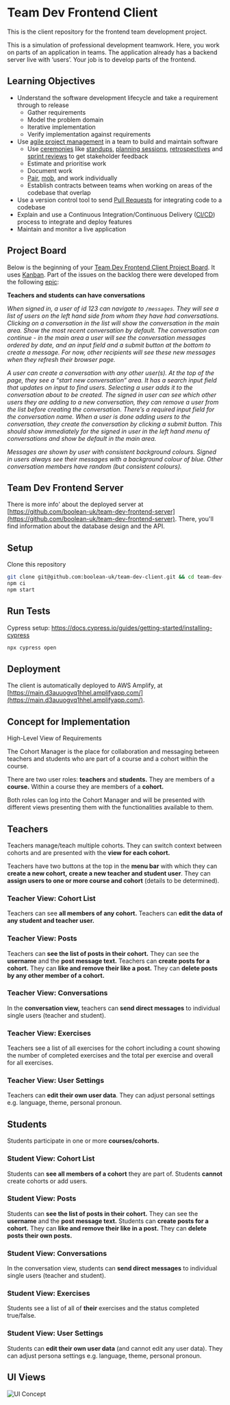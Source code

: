 # Team Dev Frontend Client

This is the client repository for the frontend team development project.

This is a simulation of professional development teamwork. Here, you work on parts of an application in teams. The application already has a backend server live with ‘users’. Your job is to develop parts of the frontend.

## Learning Objectives

- Understand the software development lifecycle and take a requirement through to release
  - Gather requirements
  - Model the problem domain
  - Iterative implementation
  - Verify implementation against requirements
- Use [agile project management](https://www.atlassian.com/agile/project-management) in a team to build and maintain software
  - Use [ceremonies](https://www.atlassian.com/agile/scrum/ceremonies) like [standups](https://www.atlassian.com/agile/scrum/standups), [planning sessions](https://www.atlassian.com/agile/scrum/sprint-planning), [retrospectives](https://www.atlassian.com/agile/scrum/retrospectives) and [sprint reviews](https://www.atlassian.com/agile/scrum/sprint-reviews) to get stakeholder feedback
  - Estimate and prioritise work
  - Document work
  - [Pair](https://www.agile-academy.com/en/agile-dictionary/pair-programming/), [mob](https://www.agilealliance.org/glossary/mob-programming), and work individually
  - Establish contracts between teams when working on areas of the codebase that overlap
- Use a version control tool to send [Pull Requests](https://www.atlassian.com/git/tutorials/making-a-pull-request) for integrating code to a codebase
- Explain and use a Continuous Integration/Continuous Delivery ([CI/CD](https://www.redhat.com/en/topics/devops/what-is-ci-cd)) process to integrate and deploy features
- Maintain and monitor a live application

## Project Board

Below is the beginning of your [Team Dev Frontend Client Project Board](https://github.com/orgs/boolean-uk/projects/6). It uses [Kanban](https://www.atlassian.com/agile/kanban). Part of the issues on the backlog there were developed from the following [epic](https://www.atlassian.com/agile/project-management/epics):

**Teachers and students can have conversations**

_When signed in, a user of id 123 can navigate to `/messages`. They will see a list of users on the left hand side from whom they have had conversations. Clicking on a conversation in the list will show the conversation in the main area. Show the most recent conversation by default. The conversation can continue - in the main area a user will see the conversation messages ordered by date, and an input field and a submit button at the bottom to create a message. For now, other recipients will see these new messages when they refresh their browser page._

_A user can create a conversation with any other user(s). At the top of the page, they see a “start new conversation” area. It has a search input field that updates on input to find users. Selecting a user adds it to the conversation about to be created. The signed in user can see which other users they are adding to a new conversation, they can remove a user from the list before creating the conversation. There’s a required input field for the conversation name. When a user is done adding users to the conversation, they create the conversation by clicking a submit button. This should show immediately for the signed in user in the left hand menu of conversations and show be default in the main area._

_Messages are shown by user with consistent background colours. Signed in users always see their messages with a background colour of blue. Other conversation members have random (but consistent colours)._

## Team Dev Frontend Server

There is more info' about the deployed server at [https://github.com/boolean-uk/team-dev-frontend-server](https://github.com/boolean-uk/team-dev-frontend-server). There, you'll find information about the database design and the API.

## Setup

Clone this repository

```sh
git clone git@github.com:boolean-uk/team-dev-client.git && cd team-dev-client
npm ci
npm start
```

## Run Tests

Cypress setup: https://docs.cypress.io/guides/getting-started/installing-cypress

```sh
npx cypress open
```

## Deployment

The client is automatically deployed to AWS Amplify, at [https://main.d3auuogvq1hhel.amplifyapp.com/](https://main.d3auuogvq1hhel.amplifyapp.com/).


## Concept for Implementation
High-Level View of Requirements

The Cohort Manager is the place for collaboration and messaging between teachers and students who are part of a course and a cohort within the course.

There are two user roles: **teachers** and **students.** They are members of a **course.** Within a course they are members of a **cohort.**

Both roles can log into the Cohort Manager and will be presented with different views presenting them with the functionalities available to them.

## Teachers
Teachers manage/teach multiple cohorts. They can switch context between cohorts and are presented with the **view for each cohort.**

Teachers have two buttons at the top in the **menu bar** with which they can **create a new cohort,** **create a new teacher and student user**. They can **assign users to one or more course and cohort** (details to be determined).

### Teacher View: Cohort List
Teachers can see **all members of any cohort.** Teachers can **edit the data of any student and teacher user.**

### Teacher View: Posts
Teachers can **see the list of posts in their cohort.** They can see the **username** and the **post message text.**
Teachers can **create posts for a cohort.** They can **like and remove their like a post.** They can **delete posts by any other member of a cohort.**

### Teacher View: Conversations
In the **conversation view,** teachers can **send direct messages** to individual single users (teacher and student).

### Teacher View: Exercises
Teachers see a list of all exercises for the cohort including a count showing the number of completed exercises and the total per exercise and overall for all exercises.

### Teacher View: User Settings
Teachers can **edit their own user data**.
They can adjust personal settings e.g. language, theme, personal pronoun.


## Students
Students participate in one or more **courses/cohorts.**

### Student View: Cohort List
Students can **see all members of a cohort** they are part of.
Students **cannot** create cohorts or add users.

### Student View: Posts
Students can **see the list of posts in their cohort.** They can see the **username** and the **post message text.**
Students can **create posts for a cohort.** They can **like and  remove their like in a post.** They can **delete posts their own posts.**

### Student View: Conversations
In the conversation view, students can **send direct messages** to individual single users (teacher and student).

### Student View: Exercises
Students see a list of all of **their** exercises and the status completed true/false.

### Student View: User Settings
Students can **edit their own user data** (and cannot edit any user data).
They can adjust persona settings e.g. language, theme, personal pronoun.


## UI Views

![UI Concept](/concept/cohort-manager-ui-concept.jpg)
